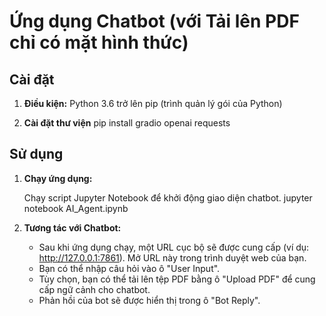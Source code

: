 # Ứng dụng Chatbot (với Tải lên PDF chỉ có mặt hình thức)
## Cài đặt
1.  **Điều kiện:**
    Python 3.6 trở lên
    pip (trình quản lý gói của Python)

2.  **Cài đặt thư viện**
    pip install gradio openai requests

## Sử dụng

1.  **Chạy ứng dụng:**

    Chạy script Jupyter Notebook để khởi động giao diện chatbot.
    jupyter notebook AI_Agent.ipynb

3.  **Tương tác với Chatbot:**

    * Sau khi ứng dụng chạy, một URL cục bộ sẽ được cung cấp (ví dụ: http://127.0.0.1:7861). Mở URL này trong trình duyệt web của bạn.
    * Bạn có thể nhập câu hỏi vào ô "User Input".
    * Tùy chọn, bạn có thể tải lên tệp PDF bằng ô "Upload PDF" để cung cấp ngữ cảnh cho chatbot.
    * Phản hồi của bot sẽ được hiển thị trong ô "Bot Reply".

